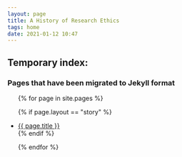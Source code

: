 ```yaml
---
layout: page
title: A History of Research Ethics
tags: home
date: 2021-01-12 10:47
---
```


## Temporary index:



### Pages that have been migrated to Jekyll format

<div class="trigger">
<ul>
  {% for page in site.pages %}

  {% if page.layout == "story" %}

  <li><a class="page-link" href="{{ page.url | prepend: site.baseurl }}">{{ page.title }}</a></li>
  {% endif %}

  {% endfor %}

  </ul>
</div>
